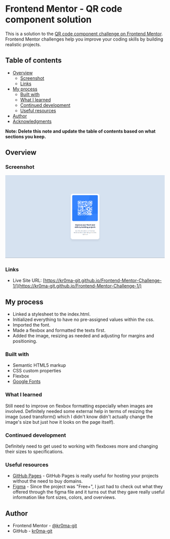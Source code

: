 # Frontend Mentor - QR code component solution

This is a solution to the [QR code component challenge on Frontend Mentor](https://www.frontendmentor.io/challenges/qr-code-component-iux_sIO_H). Frontend Mentor challenges help you improve your coding skills by building realistic projects. 

## Table of contents

- [Overview](#overview)
  - [Screenshot](#screenshot)
  - [Links](#links)
- [My process](#my-process)
  - [Built with](#built-with)
  - [What I learned](#what-i-learned)
  - [Continued development](#continued-development)
  - [Useful resources](#useful-resources)
- [Author](#author)
- [Acknowledgments](#acknowledgments)

**Note: Delete this note and update the table of contents based on what sections you keep.**

## Overview

### Screenshot

![](./images/image.png)

### Links

- Live Site URL: [https://kr0ma-git.github.io/Frontend-Mentor-Challenge-1/](https://kr0ma-git.github.io/Frontend-Mentor-Challenge-1/)

## My process

- Linked a stylesheet to the index.html.
- Initialized everything to have no pre-assigned values within the css.
- Imported the font.
- Made a flexbox and formatted the texts first.
- Added the image, resizing as needed and adjusting for margins and positioning.

### Built with

- Semantic HTML5 markup
- CSS custom properties
- Flexbox
- [Google Fonts](https://fonts.google.com)

### What I learned

Still need to improve on flexbox formatting especially when images are involved. Definitely needed some external help in terms of resizing the image (used transform() which I didn't know didn't actually change the image's size but just how it looks on the page itself).  

### Continued development

Definitely need to get used to working with flexboxes more and changing their sizes to specifications.

### Useful resources

- [GitHub Pages](https://www.pages.github.com) - GitHub Pages is really useful for hosting your projects without the need to buy domains.
- [Figma](https://www.figma.com) - Since the project was "Free+", I just had to check out what they offered through the figma file and it turns out that they gave really useful information like font sizes, colors, and overviews.

## Author

- Frontend Mentor - [@kr0ma-git](https://www.frontendmentor.io/profile/kr0ma-git)
- GitHub - [kr0ma-git](https://github.com/kr0ma-git)
